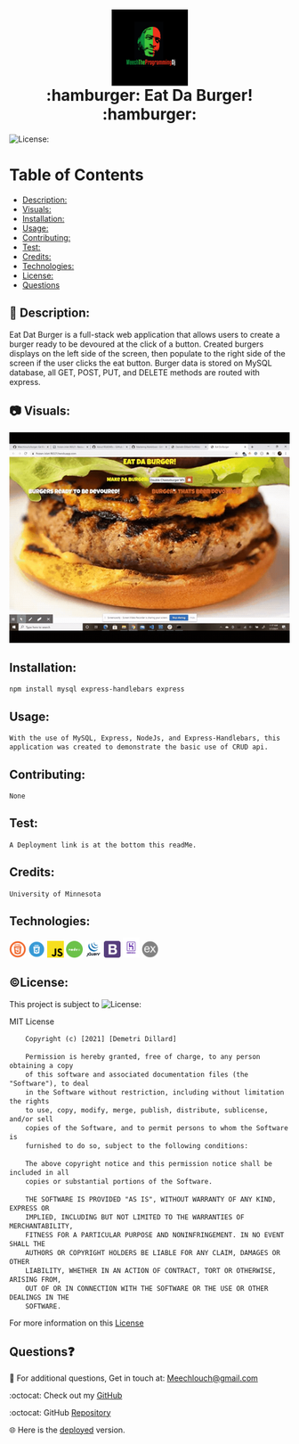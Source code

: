   <h1 align = "center">
  <img src="public\assets\img\Meech-The-Programming-Dj.jpg" alt="Logo" title="Meech" align="center" height="137">
  <br>
  :hamburger: Eat Da Burger! :hamburger:
  </h1>
  
  ![License:](https://img.shields.io/badge/Demetri%20Dillard-MIT-brightgreen)

# Table of Contents

- [Description:](#description)
- [Visuals:](#visuals)
- [Installation:](#installation)
- [Usage:](#usage)
- [Contributing:](#contributing)
- [Test:](#test)
- [Credits:](#credits)
- [Technologies:](#technologies)
- [License:](#license)
- [Questions](#questions)

## :memo: Description:

Eat Dat Burger is a full-stack web application that allows users to create a burger ready to be devoured at the click of
a button. Created burgers displays on the left side of the screen, then populate to the right side of the screen if the
user clicks the eat button. Burger data is stored on MySQL database, all GET, POST, PUT, and DELETE methods are routed
with express.

## :camera: Visuals:

  <img src="public\assets\img\burgers.gif" width="600">

## Installation:

    npm install mysql express-handlebars express

## Usage:

    With the use of MySQL, Express, NodeJs, and Express-Handlebars, this application was created to demonstrate the basic use of CRUD api.

## Contributing:

    None

## Test:

    A Deployment link is at the bottom this readMe.

## Credits:

    University of Minnesota

## Technologies:

  <img src="public\assets\img\html5.png" alt="html logo" width="30" style="display: inline-block;">
  <img src="public\assets\img\cssLogo.png" alt="css logo"width="30" style="display: inline-block;">
  <img src="public\assets\img\javascriptLogo.png" alt="js logo"width="30" style="display: inline-block;">
  <img src="public\assets\img\nodejsLogo.png" alt="html logo"width="30" style="display: inline-block;">
  <img src="public\assets\img\JQuery.png" alt="html logo"width="30" style="display: inline-block;">
  <img src="public\assets\img\bootstrapLogo.png" alt="html logo"width="30" style="display: inline-block;">
  <img src="public\assets\img\heroku-logotype-vertical-purple.png" alt="logo" width="30" style="display: inline-block;">
  <img src="public\assets\img\express.png" alt="html logo"width="30" style="display: inline-block;">

## :copyright:License:

This project is subject to ![License:](https://img.shields.io/badge/License-MIT-red)

MIT License

        Copyright (c) [2021] [Demetri Dillard]

        Permission is hereby granted, free of charge, to any person obtaining a copy
        of this software and associated documentation files (the "Software"), to deal
        in the Software without restriction, including without limitation the rights
        to use, copy, modify, merge, publish, distribute, sublicense, and/or sell
        copies of the Software, and to permit persons to whom the Software is
        furnished to do so, subject to the following conditions:

        The above copyright notice and this permission notice shall be included in all
        copies or substantial portions of the Software.

        THE SOFTWARE IS PROVIDED "AS IS", WITHOUT WARRANTY OF ANY KIND, EXPRESS OR
        IMPLIED, INCLUDING BUT NOT LIMITED TO THE WARRANTIES OF MERCHANTABILITY,
        FITNESS FOR A PARTICULAR PURPOSE AND NONINFRINGEMENT. IN NO EVENT SHALL THE
        AUTHORS OR COPYRIGHT HOLDERS BE LIABLE FOR ANY CLAIM, DAMAGES OR OTHER
        LIABILITY, WHETHER IN AN ACTION OF CONTRACT, TORT OR OTHERWISE, ARISING FROM,
        OUT OF OR IN CONNECTION WITH THE SOFTWARE OR THE USE OR OTHER DEALINGS IN THE
        SOFTWARE.

For more information on this [License](https://choosealicense.com/licenses/mit/)

## Questions:question:

:email: For additional questions, Get in touch at: Meechlouch@gmail.com

:octocat: Check out my [GitHub](https://github.com/Meechlouch)

:octocat: GitHub [Repository](https://github.com/Meechlouch/burger)

:globe_with_meridians: Here is the [deployed](https://frozen-inlet-96321.herokuapp.com/) version.
